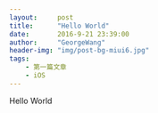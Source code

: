 ```yaml
---
layout:     post
title:      "Hello World"
date:       2016-9-21 23:39:00
author:     "GeorgeWang"
header-img: "img/post-bg-miui6.jpg"
tags:
    - 第一篇文章
    - iOS
---
```



Hello World